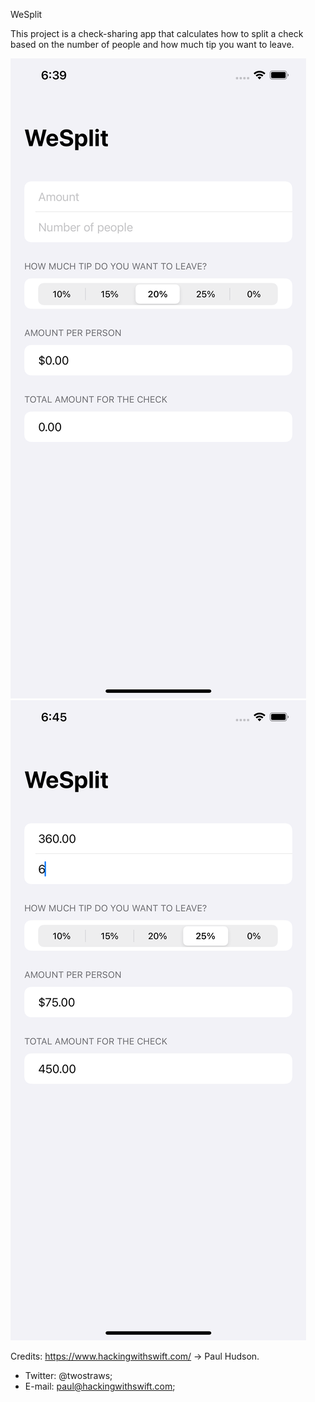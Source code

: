 WeSplit

This project is a check-sharing app that calculates how to split a check based on the number of people and how much tip you want to leave.

![alt text](https://github.com/danielgx11/100-Days-Of-SwiftUI-/blob/develop/WeSplit/Screenshots/weSplit.png)
![alt text](https://github.com/danielgx11/100-Days-Of-SwiftUI-/blob/develop/WeSplit/Screenshots/weSplitCalculator.png)

Credits: https://www.hackingwithswift.com/ -> Paul Hudson.

- Twitter: @twostraws; 
- E-mail: paul@hackingwithswift.com;
